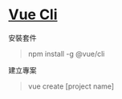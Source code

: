 # [Vue Cli](https://cli.vuejs.org/)

安裝套件

> npm install -g @vue/cli

建立專案

> vue create [project name]


